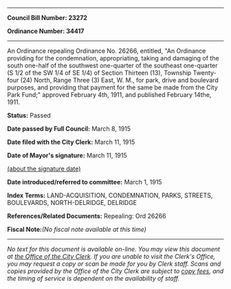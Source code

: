 

********

**Council Bill Number: 23272**
   
**Ordinance Number: 34417**
********

 An Ordinance repealing Ordinance No. 26266, entitled, "An Ordinance providing for the condemnation, appropriating, taking and damaging of the south one-half of the southwest one-quarter of the southeast one-quarter (S 1/2 of the SW 1/4 of SE 1/4) of Section Thirteen (13), Township Twenty-four (24) North, Range Three (3) East, W. M., for park, drive and boulevard purposes, and providing that payment for the same be made from the City Park Fund;" approved February 4th, 1911, and published February 14the, 1911.

**Status:** Passed
   
**Date passed by Full Council:** March 8, 1915
   
**Date filed with the City Clerk:** March 11, 1915
   
**Date of Mayor's signature:** March 11, 1915
   
[(about the signature date)](/~public/approvaldate.htm)
   
   
   
**Date introduced/referred to committee:** March 1, 1915
   
   
**Index Terms:** LAND-ACQUISITION, CONDEMNATION, PARKS, STREETS, BOULEVARDS, NORTH-DELRIDGE, DELRIDGE

**References/Related Documents:** Repealing: Ord 26266

**Fiscal Note:**_(No fiscal note available at this time)_
********

_No text for this document is available on-line. You may view this document at [the Office of the City Clerk](http://www.seattle.gov/leg/clerk/contactUs.htm). If you are unable to visit the Clerk's Office, you may request a copy or scan be made for you by Clerk staff. Scans and copies provided by the Office of the City Clerk are subject to [copy fees](http://clerk.seattle.gov/~public/clerkfees.htm), and the timing of service is dependent on the availability of staff._


